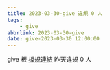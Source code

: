 ```yaml
---
title: 2023-03-30-give 違規 0 人
tags:
    - give
abbrlink: 2023-03-30-give
date: give-2023-03-30 12:00:00
---
```

give 板 [板規連結](https://www.ptt.cc/bbs/give/M.1612495900.A.C32.html)
昨天違規 0 人
